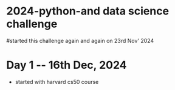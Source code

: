 # 2024-python-and data science challenge
#started this challenge again and again on 23rd Nov' 2024

# Day 1 -- 16th Dec, 2024
- started with harvard cs50 course